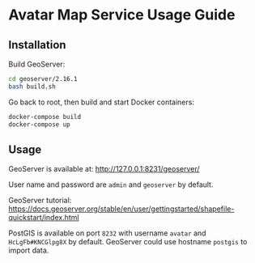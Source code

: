 # Avatar Map Service Usage Guide

## Installation

Build GeoServer:

```bash
cd geoserver/2.16.1
bash build.sh
```

Go back to root, then build and start Docker containers:

```bash
docker-compose build
docker-compose up
```

## Usage

GeoServer is available at: http://127.0.0.1:8231/geoserver/

User name and password are `admin` and `geoserver` by default.

GeoServer tutorial: https://docs.geoserver.org/stable/en/user/gettingstarted/shapefile-quickstart/index.html

PostGIS is available on port `8232` with username `avatar` and `HcLgFb#KNCGlpg8X` by default. GeoServer could use hostname `postgis` to import data.

